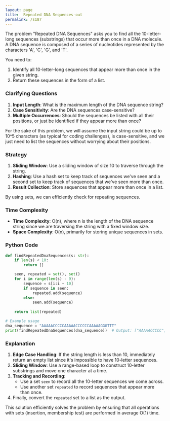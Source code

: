 ```yaml
---
layout: page
title:  Repeated DNA Sequences-out
permalink: /s187
---
```


The problem "Repeated DNA Sequences" asks you to find all the 10-letter-long sequences (substrings) that occur more than once in a DNA molecule. A DNA sequence is composed of a series of nucleotides represented by the characters 'A', 'C', 'G', and 'T'.

You need to:

1. Identify all 10-letter-long sequences that appear more than once in the given string.
2. Return these sequences in the form of a list.

### Clarifying Questions

1. **Input Length**: What is the maximum length of the DNA sequence string?
2. **Case Sensitivity**: Are the DNA sequences case-sensitive? 
3. **Multiple Occurrences**: Should the sequences be listed with all their positions, or just be identified if they appear more than once?

For the sake of this problem, we will assume the input string could be up to 10^5 characters (as typical for coding challenges), is case-sensitive, and we just need to list the sequences without worrying about their positions.

### Strategy

1. **Sliding Window**: Use a sliding window of size 10 to traverse through the string.
2. **Hashing**: Use a hash set to keep track of sequences we've seen and a second set to keep track of sequences that we've seen more than once.
3. **Result Collection**: Store sequences that appear more than once in a list.

By using sets, we can efficiently check for repeating sequences.

### Time Complexity

- **Time Complexity**: O(n), where n is the length of the DNA sequence string since we are traversing the string with a fixed window size.
- **Space Complexity**: O(n), primarily for storing unique sequences in sets.

### Python Code

```python
def findRepeatedDnaSequences(s: str):
    if len(s) < 10:
        return []

    seen, repeated = set(), set()
    for i in range(len(s) - 9):
        sequence = s[i:i + 10]
        if sequence in seen:
            repeated.add(sequence)
        else:
            seen.add(sequence)
    
    return list(repeated)

# Example usage
dna_sequence = "AAAAACCCCCAAAAACCCCCCAAAAAGGGTTT"
print(findRepeatedDnaSequences(dna_sequence))  # Output: ["AAAAACCCCC", "CCCCCAAAAA"]
```

### Explanation

1. **Edge Case Handling**: If the string length is less than 10, immediately return an empty list since it's impossible to have 10-letter sequences.
2. **Sliding Window**: Use a range-based loop to construct 10-letter substrings and move one character at a time.
3. **Tracking and Recording**:
   - Use a set `seen` to record all the 10-letter sequences we come across.
   - Use another set `repeated` to record sequences that appear more than once.
4. Finally, convert the `repeated` set to a list as the output.

This solution efficiently solves the problem by ensuring that all operations with sets (insertion, membership test) are performed in average O(1) time.